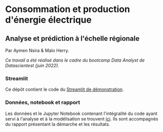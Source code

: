 # Consommation et production d'énergie électrique
## Analyse et prédiction à l'échelle régionale
Par Aymen Nsira & Malo Herry.

*Ce travail a été réalisé dans le cadre du bootcamp Data Analyst de Datascientest (juin 2022).*

### Streamlit
Ce dépôt contient le code du [Streamlit de démonstration](https://maloherry-energie-datascientest-st-accueil-s1vkr9.streamlitapp.com/).

### Données, notebook et rapport
Les données et le Jupyter Notebook contenant l'intégralité du code ayant servi à l'analyse et à la modélisation se trouvent [ici](https://drive.proton.me/urls/T82A4RV30M#B9Ep3nlwntyY). Ils sont accompagnés du rapport présentant la démarche et les résultats.